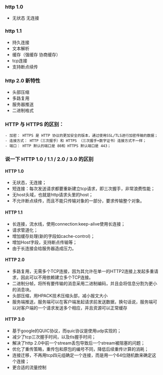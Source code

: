 ### http 1.0
 - 无状态 无连接
### http 1.1
 - 持久连接
 - 文本解析
 - 缓存（强缓存 协商缓存）
 - tcp连接
 - 支持断点续传

### http 2.0 新特性
 - 头部压缩
 - 多路复用
 - 服务器推送
 - 二进制格式

 ###  HTTP 与 HTTPS 的区别：
    - 加密： HTTPS 是 HTTP 协议的更加安全的版本，通过使用SSL/TLS进行加密传输的数据；
    - 连接方式： HTTP（三次握手）和 HTTPS （三次握手+数字证书）连接方式不一样；
    - 端口： HTTP 默认的端口是 80和 HTTPS 默认端口是 443；


### 说一下 HTTP 1.0 / 1.1 / 2.0 / 3.0 的区别
#### HTTP 1.0

- 无状态，无连接；
- 短连接：每次发送请求都要重新建立tcp请求，即三次握手，非常浪费性能；
- 无host头域，也就是http请求头里的host；
- 不允许断点续传，而且不能只传输对象的一部分，要求传输整个对象。

#### HTTP 1.1

- 长连接，流水线，使用connection:keep-alive使用长连接；
- 请求管道化；
- 增加缓存处理(新的字段如cache-control)；
- 增加Host字段，支持断点传输等；
- 由于长连接会给服务器造成压力。

#### HTTP 2.0

- 多路复用，无需多个TCP连接，因为其允许在单一的HTTP2连接上发起多重请求，因此可以不用依赖建立多个TCP连接。
- 二进制分帧，将所有要传输的消息采用二进制编码，并且会将信息分割为更小的消息块。
- 头部压缩，用HPACK技术压缩头部，减小报文大小
- 服务端推送，服务端可以在客户端发起请求前发送数据，换句话说，服务端可以对客户端的一个请求发送多个相应，并且资源可以正常缓存

#### HTTP 3.0

- 基于google的QUIC协议，而quic协议是使用udp实现的；
- 减少了tcp三次握手时间，以及tls握手时间；
- 解决了http 2.0中前一个stream丢包导致后一个stream被阻塞的问题；
- 优化了重传策略，重传包和原包的编号不同，降低后续重传计算的消耗；
- 连接迁移，不再用tcp四元组确定一个连接，而是用一个64位随机数来确定这个连接；
- 更合适的流量控制



